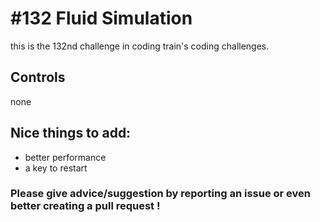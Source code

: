 # #132 Fluid Simulation

this is the 132nd challenge in coding train's coding challenges.

## Controls

none

## Nice things to add: 

- better performance
- a key to restart
 
### Please give advice/suggestion by reporting an issue or even better creating a pull request !
